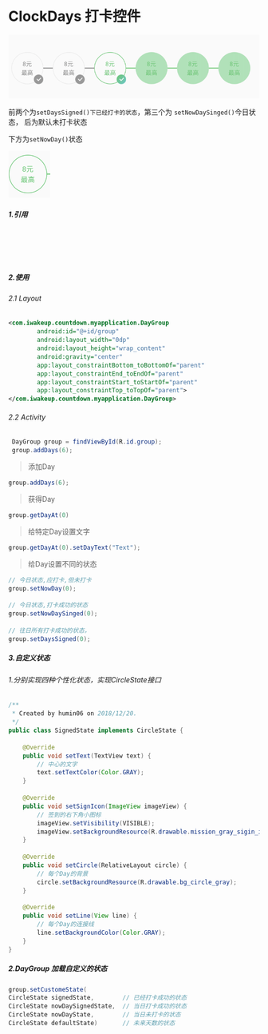 # ClockDays 打卡控件

![](https://github.com/huminted/ClockDays/blob/master/pic.png?raw=true)

前两个为`setDaysSigned()下已经打卡的状态`，第三个为 `setNowDaySinged()`今日状态，  后为默认未打卡状态  

下方为`setNowDay()`状态

![](https://github.com/huminted/ClockDays/blob/master/pic_nowday.png?raw=true)







##### 1.引用

```





```

##### 2.使用

###### 2.1 Layout

```xml
<com.iwakeup.countdown.myapplication.DayGroup
        android:id="@+id/group"
        android:layout_width="0dp"
        android:layout_height="wrap_content"
        android:gravity="center"
        app:layout_constraintBottom_toBottomOf="parent"
        app:layout_constraintEnd_toEndOf="parent"
        app:layout_constraintStart_toStartOf="parent"
        app:layout_constraintTop_toTopOf="parent">
</com.iwakeup.countdown.myapplication.DayGroup>
```

###### 2.2 Activity

```java
 DayGroup group = findViewById(R.id.group);
 group.addDays(6); 
```

> 添加Day

```java
group.addDays(6); 
```

> 获得Day

```java
group.getDayAt(0)
```

> 给特定Day设置文字

```java
group.getDayAt(0).setDayText("Text");
```

> 给Day设置不同的状态

```java
// 今日状态,应打卡,但未打卡
group.setNowDay(0);

// 今日状态,打卡成功的状态
group.setNowDaySinged(0);

// 往日所有打卡成功的状态，
group.setDaysSigned(0);
```



##### 3.自定义状态

###### 1.分别实现四种个性化状态，实现CircleState接口

```java
/**
 * Created by humin06 on 2018/12/20.
 */
public class SignedState implements CircleState {

    @Override
    public void setText(TextView text) {
        // 中心的文字
        text.setTextColor(Color.GRAY);
    }

    @Override
    public void setSignIcon(ImageView imageView) {
        // 签到的右下角小图标
        imageView.setVisibility(VISIBLE);
        imageView.setBackgroundResource(R.drawable.mission_gray_sigin_icon);
    }

    @Override
    public void setCircle(RelativeLayout circle) {
        // 每个Day的背景
        circle.setBackgroundResource(R.drawable.bg_circle_gray);
    }

    @Override
    public void setLine(View line) {
        // 每个Day的连接线
        line.setBackgroundColor(Color.GRAY);
    }
}

```

##### 2.DayGroup 加载自定义的状态

```java
group.setCustomeState(
CircleState signedState, 		// 已经打卡成功的状态
CircleState nowDaySignedState,  // 当日打卡成功的状态
CircleState nowDayState,		// 当日未打卡的状态
CircleState defaultState)		// 未来天数的状态
```

